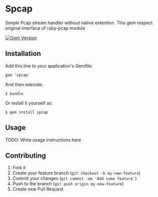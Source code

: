 # Spcap

Simple Pcap stream handler without native extention.
This gem respect original interface of ruby-pcap module 

[![Gem Version](https://badge.fury.io/rb/spcap.png)](http://badge.fury.io/rb/spcap)

## Installation

Add this line to your application's Gemfile:

    gem 'spcap'

And then execute:

    $ bundle

Or install it yourself as:

    $ gem install spcap

## Usage

TODO: Write usage instructions here

## Contributing

1. Fork it
2. Create your feature branch (`git checkout -b my-new-feature`)
3. Commit your changes (`git commit -am 'Add some feature'`)
4. Push to the branch (`git push origin my-new-feature`)
5. Create new Pull Request
